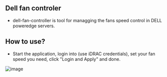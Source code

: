 ## Dell fan controler
- dell-fan-controller is tool for managging the fans speed control in DELL poweredge servers.

## How to use?
- Start the application, login into (use iDRAC credentials), set your fan speed you need, click "Login and Apply" and done.


![image](https://github.com/thedevlooper/dell-fan-controller/assets/166930314/b2693ac6-2ae4-4d8a-bebc-bb3ebdd9e5c7)
